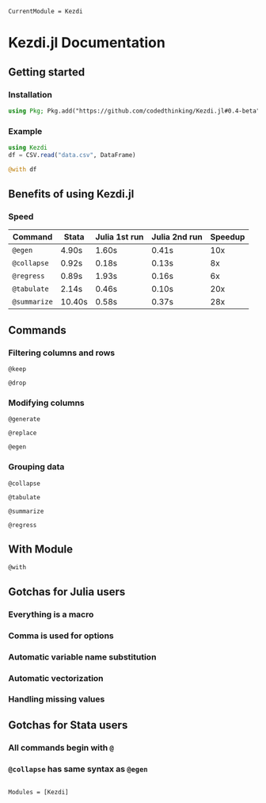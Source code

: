 ```@meta
CurrentModule = Kezdi
```

# Kezdi.jl Documentation

## Getting started
### Installation
```julia
using Pkg; Pkg.add("https://github.com/codedthinking/Kezdi.jl#0.4-beta")
```

### Example
```julia
using Kezdi
df = CSV.read("data.csv", DataFrame)

@with df 
```

<script async data-uid="62d7ebb237" src="https://relentless-producer-1210.ck.page/62d7ebb237/index.js"></script>

## Benefits of using Kezdi.jl
### Speed

| Command      | Stata | Julia 1st run | Julia 2nd run | Speedup |
| ------------ | ----- | ------------- | ------------- | ------- |
| `@egen`      | 4.90s | 1.60s         | 0.41s         | 10x     |
| `@collapse`  | 0.92s | 0.18s         | 0.13s         | 8x      |
| `@regress`   | 0.89s | 1.93s         | 0.16s         | 6x      |
| `@tabulate`  | 2.14s | 0.46s         | 0.10s         | 20x     |
| `@summarize` | 10.40s | 0.58s         | 0.37s         | 28x     |

## Commands

### Filtering columns and rows
```@docs
@keep
```

```@docs
@drop
```

### Modifying columns
```@docs
@generate
```

```@docs
@replace
```

```@docs
@egen
```

### Grouping data
```@docs
@collapse
```

```@docs
@tabulate
```

```@docs
@summarize
```

```@docs
@regress
```

## With Module
```@docs
@with
```

## Gotchas for Julia users
### Everything is a macro
### Comma is used for options
### Automatic variable name substitution
### Automatic vectorization
### Handling missing values

## Gotchas for Stata users
### All commands begin with `@`
### `@collapse` has same syntax as `@egen`

```@index
```

```@autodocs
Modules = [Kezdi]
```